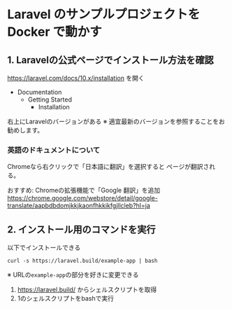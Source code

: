 # Laravel のサンプルプロジェクトを Docker で動かす

## 1. Laravelの公式ページでインストール方法を確認
https://laravel.com/docs/10.x/installation
を開く
- Documentation
  - Getting Started
    - Installation

右上にLaravelのバージョンがある
※ 適宜最新のバージョンを参照することをお勧めします。


### 英語のドキュメントについて
Chromeなら右クリックで「日本語に翻訳」を選択すると
ページが翻訳される。

おすすめ: Chromeの拡張機能で「Google 翻訳」を追加  
https://chrome.google.com/webstore/detail/google-translate/aapbdbdomjkkjkaonfhkkikfgjllcleb?hl=ja


## 2. インストール用のコマンドを実行
以下でインストールできる
```
curl -s https://laravel.build/example-app | bash
```
※ URLの`example-app`の部分を好きに変更できる

1. https://laravel.build/ からシェルスクリプトを取得
2. 1のシェルスクリプトをbashで実行

